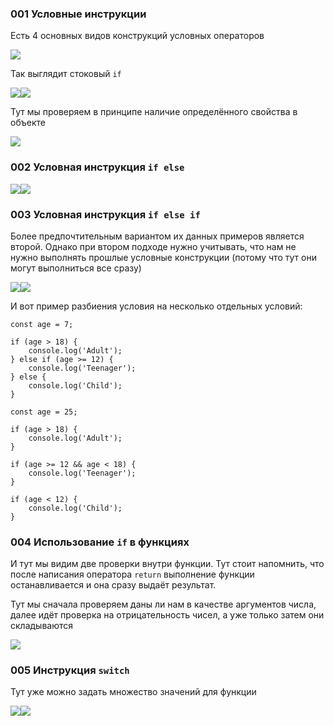 
### 001 Условные инструкции

Есть 4 основных видов конструкций условных операторов

![](_png/Pasted%20image%2020220908185515.png)

Так выглядит стоковый `if`

![](_png/Pasted%20image%2020220908185527.png)![](_png/Pasted%20image%2020220908185531.png)

Тут мы проверяем в принципе наличие определённого свойства в объекте

![](_png/Pasted%20image%2020220908185539.png)

### 002 Условная инструкция `if else`

![](_png/Pasted%20image%2020220908185546.png)![](_png/Pasted%20image%2020220908185611.png)

### 003 Условная инструкция `if else if`

Более предпочтительным вариантом их данных примеров является второй. Однако при втором подходе нужно учитывать, что нам не нужно выполнять прошлые условные конструкции (потому что тут они могут выполниться все сразу)

![](_png/Pasted%20image%2020220908185631.png)![](_png/Pasted%20image%2020220908185637.png)

И вот пример разбиения условия на несколько отдельных условий:

```JS
const age = 7;

if (age > 18) {
	console.log('Adult');
} else if (age >= 12) {
	console.log('Teenager');
} else {
	console.log('Child');
}
```

```JS
const age = 25;

if (age > 18) {
	console.log('Adult');
}

if (age >= 12 && age < 18) {
	console.log('Teenager');
}

if (age < 12) {
	console.log('Child');
}
```

### 004 Использование `if` в функциях

И тут мы видим две проверки внутри функции. Тут стоит напомнить, что после написания оператора `return` выполнение функции останавливается и она сразу выдаёт результат. 

Тут мы сначала проверяем даны ли нам в качестве аргументов числа, далее идёт проверка на отрицательность чисел, а уже только затем они складываются

![](_png/Pasted%20image%2020220908185749.png)

### 005 Инструкция `switch`

Тут уже можно задать множество значений для функции

![](_png/Pasted%20image%2020220908185755.png)![](_png/Pasted%20image%2020220908185805.png)
